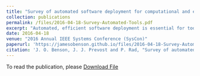 ```yaml
---
title: "Survey of automated software deployment for computational and engineering research"
collection: publications
permalink: /files/2016-04-18-Survey-Automated-Tools.pdf
excerpt: "Automated, efficient software deployment is essential for today's modern cloud hosting providers. With advances in cloud technology, on demand cloud services offered by public providers are becoming increasingly powerful, anchoring the ecosystem of cloud services. Cloud infrastructure services are appealing in part because they enable customers to acquire and release infrastructure resources on demand for applications in response to load surges. This paper addresses the challenge of building an effective multi-cloud application deployment controller as a customer add-on outside of the cloud utility service itself. Such external controllers must function within the constraints of the cloud providers' APIs. In this paper, we describe the different steps necessary to deploy applications using such external controller. Then with a set of candidates for such external controllers, we use the proposed taxonomy to survey several management tools such as Chef, SaltStack, and Ansible for application automation on cloud computing services based on the defined model. We use the taxonomy and survey results not only to identify similarities and differences of the architectural approaches of cloud computing, but also to identify areas requiring further research."
date: 2016-04-18
venue: "2016 Annual IEEE Systems Conference (SysCon)"
paperurl: 'https://jamesobenson.github.io/files/2016-04-18-Survey-Automated-Tools.pdf'
citation: 'J. O. Benson, J. J. Prevost and P. Rad, "Survey of automated software deployment for computational and engineering research," 2016 Annual IEEE Systems Conference (SysCon), Orlando, FL, USA, 2016, pp. 1-6, doi: 10.1109/SYSCON.2016.7490666.'
---
```


To read the publication, please <a href="files/2016-04-18-Survey-Automated-Tools.pdf">Download File</a>
